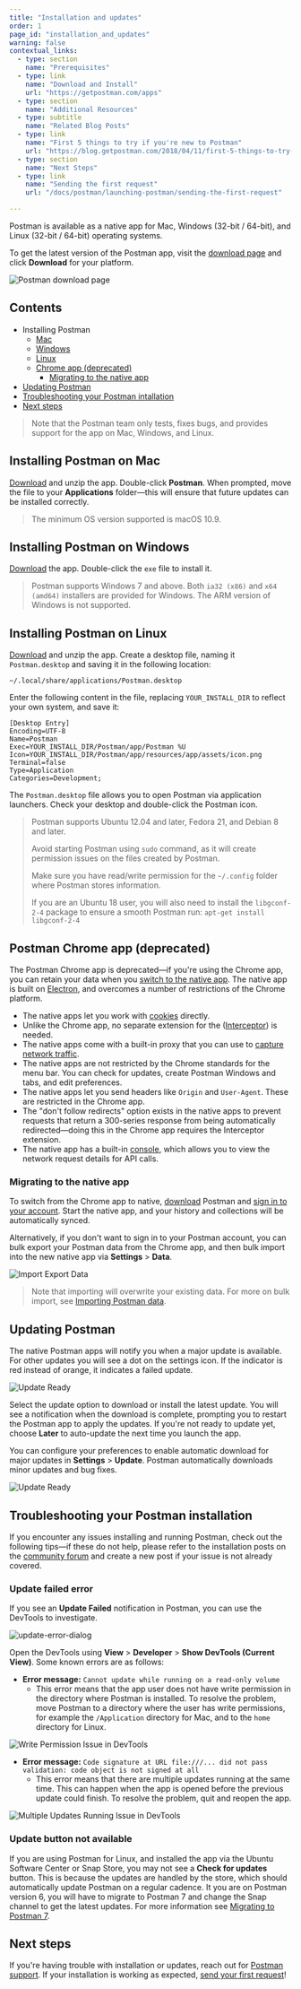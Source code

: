 ```yaml
---
title: "Installation and updates"
order: 1
page_id: "installation_and_updates"
warning: false
contextual_links:
  - type: section
    name: "Prerequisites"
  - type: link
    name: "Download and Install"
    url: "https://getpostman.com/apps"
  - type: section
    name: "Additional Resources"
  - type: subtitle
    name: "Related Blog Posts"
  - type: link
    name: "First 5 things to try if you're new to Postman"
    url: "https://blog.getpostman.com/2018/04/11/first-5-things-to-try-if-youre-new-to-postman/"
  - type: section
    name: "Next Steps"
  - type: link
    name: "Sending the first request"
    url: "/docs/postman/launching-postman/sending-the-first-request"

---
```


Postman is available as a native app for Mac, Windows (32-bit / 64-bit), and Linux (32-bit / 64-bit) operating systems.

To get the latest version of the Postman app, visit the [download page](https://www.getpostman.com/downloads/) and click **Download** for your platform.

![Postman download page](https://assets.postman.com/postman-docs/download-postman.jpg)

## Contents

* Installing Postman
    * [Mac](#installing-postman-on-mac)
    * [Windows](#installing-postman-on-windows)
    * [Linux](#installing-postman-on-linux)
    * [Chrome app (deprecated)](#postman-chrome-app-deprecated)
        * [Migrating to the native app](#migrating-to-the-native-app)
* [Updating Postman](#updating-postman)
* [Troubleshooting your Postman intallation](#troubleshooting-your-postman-installation)
* [Next steps](#next-steps)

> Note that the Postman team only tests, fixes bugs, and provides support for the app on Mac, Windows, and Linux.

## Installing Postman on Mac

[Download](https://www.getpostman.com/downloads/) and unzip the app. Double-click __Postman__. When prompted, move the file to your __Applications__ folder—this will ensure that future updates can be installed correctly.

> The minimum OS version supported is macOS 10.9.

## Installing Postman on Windows

[Download](https://www.getpostman.com/downloads/) the app. Double-click the `exe` file to install it.

> Postman supports Windows 7 and above. Both `ia32 (x86)` and `x64 (amd64)` installers are provided for Windows. The ARM version of Windows is not supported.

## Installing Postman on Linux

[Download](https://www.getpostman.com/downloads/) and unzip the app. Create a desktop file, naming it `Postman.desktop` and saving it in the following location:

```shell
~/.local/share/applications/Postman.desktop
```

Enter the following content in the file, replacing `YOUR_INSTALL_DIR` to reflect your own system, and save it:

```shell
[Desktop Entry]
Encoding=UTF-8
Name=Postman
Exec=YOUR_INSTALL_DIR/Postman/app/Postman %U
Icon=YOUR_INSTALL_DIR/Postman/app/resources/app/assets/icon.png
Terminal=false
Type=Application
Categories=Development;
```

The `Postman.desktop` file allows you to open Postman via application launchers. Check your desktop and double-click the Postman icon.

> Postman supports Ubuntu 12.04 and later, Fedora 21, and Debian 8 and later.
>
> Avoid starting Postman using `sudo` command, as it will create permission issues on the files created by Postman.
>
> Make sure you have read/write permission for the `~/.config` folder where Postman stores information.
>
> If you are an Ubuntu 18 user, you will also need to install the `libgconf-2-4` package to ensure a smooth Postman run: `apt-get install libgconf-2-4`

## Postman Chrome app (deprecated)

The Postman Chrome app is deprecated—if you're using the Chrome app, you can retain your data when you [switch to the native app](https://blog.getpostman.com/2017/03/14/going-native/). The native app is built on [Electron](https://electronjs.org/), and overcomes a number of restrictions of the Chrome platform.

* The native apps let you work with [cookies](/docs/postman/sending-api-requests/cookies/) directly.
* Unlike the Chrome app, no separate extension for the ([Interceptor](/docs/postman/sending-api-requests/interceptor-extension/)) is needed.
* The native apps come with a built-in proxy that you can use to [capture network traffic](/docs/postman/sending-api-requests/capturing-http-requests/).
* The native apps are not restricted by the Chrome standards for the menu bar. You can check for updates, create Postman Windows and tabs, and edit preferences.
* The native apps let you send headers like `Origin` and `User-Agent`. These are restricted in the Chrome app.
* The "don't follow redirects" option exists in the native apps to prevent requests that return a 300-series response from being automatically redirected—doing this in the Chrome app requires the Interceptor extension.
* The native app has a built-in [console](/docs/postman/sending-api-requests/debugging-and-logs/#network-calls-with-postman-console), which allows you to view the network request details for API calls.

### Migrating to the native app

To switch from the Chrome app to native, [download](https://www.getpostman.com/downloads/) Postman and [sign in to your account](https://app.getpostman.com/). Start the native app, and your history and collections will be automatically synced.

Alternatively, if you don't want to sign in to your Postman account, you can bulk export your Postman data from the Chrome app, and then bulk import into the new native app via __Settings__ &gt; __Data__.

![Import Export Data](https://assets.postman.com/postman-docs/export-data.jpg)

> Note that importing will overwrite your existing data. For more on bulk import, see [Importing Postman data](/docs/postman/collections/data-formats/#importing-postman-data).

## Updating Postman

The native Postman apps will notify you when a major update is available. For other updates you will see a dot on the settings icon. If the indicator is red instead of orange, it indicates a failed update.

![Update Ready](https://assets.postman.com/postman-docs/update-ready.jpg)

Select the update option to download or install the latest update. You will see a notification when the download is complete, prompting you to restart the Postman app to apply the updates. If you're not ready to update yet, choose __Later__ to auto-update the next time you launch the app.

You can configure your preferences to enable automatic download for major updates in __Settings__ &gt; __Update__. Postman automatically downloads minor updates and bug fixes.

![Update Ready](https://assets.postman.com/postman-docs/settings-updates.jpg)

## Troubleshooting your Postman installation

If you encounter any issues installing and running Postman, check out the following tips—if these do not help, please refer to the installation posts on the [community forum](https://community.getpostman.com/tags/installation) and create a new post if your issue is not already covered.

### Update failed error

If you see an __Update Failed__ notification in Postman, you can use the DevTools to investigate.

![update-error-dialog](https://assets.postman.com/postman-docs/update-error-dialog.png)

Open the DevTools using __View__ &gt; __Developer__ &gt; __Show DevTools (Current View)__. Some known errors are as follows:

* __Error message:__ `Cannot update while running on a read-only volume`
    * This error means that the app user does not have write permission in the directory where Postman is installed. To resolve the problem, move Postman to a directory where the user has write permissions, for example the `/Application` directory for Mac, and to the `home` directory for Linux.

![Write Permission Issue in DevTools](https://assets.postman.com/postman-docs/write-permission-issue.png)

* __Error message:__ `Code signature at URL file:///... did not pass validation: code object is not signed at all`
    * This error means that there are multiple updates running at the same time. This can happen when the app is opened before the previous update could finish. To resolve the problem, quit and reopen the app.

![Multiple Updates Running Issue in DevTools](https://assets.postman.com/postman-docs/multiple-updates-running.png)

### Update button not available

If you are using Postman for Linux, and installed the app via the Ubuntu Software Center or Snap Store, you may not see a __Check for updates__ button. This is because the updates are handled by the store, which should automatically update Postman on a regular cadence. It you are on Postman version 6, you will have to migrate to Postman 7 and change the Snap channel to get the latest updates. For more information see [Migrating to Postman 7](/docs/postman-pro/managing-pro/migrating-to-v7).

## Next steps

If you're having trouble with installation or updates, reach out for [Postman support](https://www.getpostman.com/support). If your installation is working as expected, [send your first request](/docs/postman/launching-postman/sending-the-first-request)!
